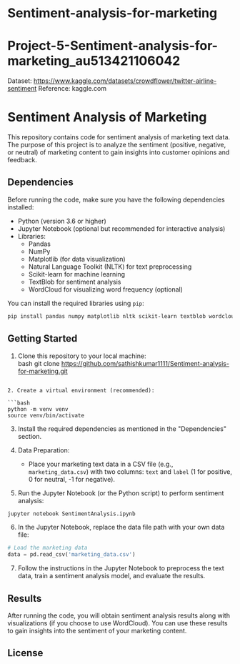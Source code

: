 # Sentiment-analysis-for-marketing
# Project-5-Sentiment-analysis-for-marketing_au513421106042
Dataset: https://www.kaggle.com/datasets/crowdflower/twitter-airline-sentiment
Reference: kaggle.com


# Sentiment Analysis of Marketing

This repository contains code for sentiment analysis of marketing text data. The purpose of this project is to analyze the sentiment (positive, negative, or neutral) of marketing content to gain insights into customer opinions and feedback.

## Dependencies

Before running the code, make sure you have the following dependencies installed:

- Python (version 3.6 or higher)
- Jupyter Notebook (optional but recommended for interactive analysis)
- Libraries: 
    - Pandas
    - NumPy
    - Matplotlib (for data visualization)
    - Natural Language Toolkit (NLTK) for text preprocessing
    - Scikit-learn for machine learning
    - TextBlob for sentiment analysis
    - WordCloud for visualizing word frequency (optional)

You can install the required libraries using `pip`:

```bash
pip install pandas numpy matplotlib nltk scikit-learn textblob wordcloud
```

## Getting Started

1. Clone this repository to your local machine:  
bash git clone https://github.com/sathishkumar1111/Sentiment-analysis-for-marketing.git
```

2. Create a virtual environment (recommended):

```bash
python -m venv venv
source venv/bin/activate
```

3. Install the required dependencies as mentioned in the "Dependencies" section.

4. Data Preparation:

   - Place your marketing text data in a CSV file (e.g., `marketing_data.csv`) with two columns: `text` and `label` (1 for positive, 0 for neutral, -1 for negative).

5. Run the Jupyter Notebook (or the Python script) to perform sentiment analysis:

```bash
jupyter notebook SentimentAnalysis.ipynb
```

6. In the Jupyter Notebook, replace the data file path with your own data file:

```python
# Load the marketing data
data = pd.read_csv('marketing_data.csv')
```

7. Follow the instructions in the Jupyter Notebook to preprocess the text data, train a sentiment analysis model, and evaluate the results.

## Results

After running the code, you will obtain sentiment analysis results along with visualizations (if you choose to use WordCloud). You can use these results to gain insights into the sentiment of your marketing content.

## License

